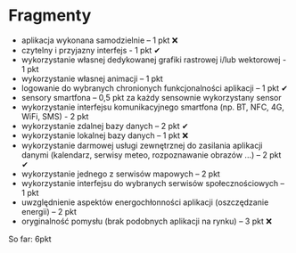 # Fragmenty
- aplikacja wykonana samodzielnie – 1 pkt ❌
- czytelny i przyjazny interfejs - 1 pkt ✔
- wykorzystanie własnej dedykowanej grafiki rastrowej i/lub wektorowej - 1 pkt
- wykorzystanie własnej animacji – 1 pkt
- logowanie do wybranych chronionych funkcjonalności aplikacji – 1 pkt ✔
- sensory smartfona – 0,5 pkt za każdy sensownie wykorzystany sensor
- wykorzystanie interfejsu komunikacyjnego smartfona (np. BT, NFC, 4G, WiFi, SMS) - 2 pkt
- wykorzystanie zdalnej bazy danych – 2 pkt ✔
- wykorzystanie lokalnej bazy danych – 1 pkt ❌
- wykorzystanie darmowej usługi zewnętrznej do zasilania aplikacji danymi (kalendarz, serwisy
meteo, rozpoznawanie obrazów ...) – 2 pkt ✔
- wykorzystanie jednego z serwisów mapowych – 2 pkt
- wykorzystanie interfejsu do wybranych serwisów społecznościowych – 1 pkt
- uwzględnienie aspektów energochłonności aplikacji (oszczędzanie energii) – 2 pkt
- oryginalność pomysłu (brak podobnych aplikacji na rynku) – 3 pkt ❌

So far: 6pkt
